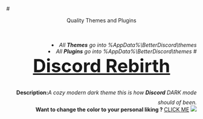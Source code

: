 #<DIV ALIGN=CENTER>Quality Themes and Plugins</div><br><div align=right><br>
<li><i>All <b>Themes</b> go into %AppData%\BetterDiscord\themes</i>
<li><i>All <b>Plugins</b> go into %AppData%\BetterDiscord\themes</i>
#<font size="25"><b><DIV ALIGN=CENTER><a href="https://github.com/Chaotiic/Discord-Themes-and-Plugins/blob/master/Themes/Discord%20Rebirth.css">Discord Rebirth</a></div></b></font>
<b>Description:</b><i>A cozy modern dark theme this is how <b>Discord</b> DARK mode should of been.</i><br>
<b>Want to change the color to your personal liking ? </b><a href="http://pastebin.com/jNQLS005">CLICK ME</a>
<img href="https://github.com/Chaotiic/Discord-Themes-and-Plugins/blob/master/Themes/Dark%20Mode%20Rebirth.css" src="https://gyazo.com/ff91c547ad3594e03b1d6a26dca719e5.gif"></img>

